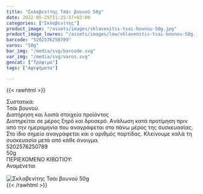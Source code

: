 ```yaml
---
title: "Σκλαβενίτης Τσάι βουνού 50g"
date: 2022-05-25T11:25:57+03:00
categories: ["Σκλαβενίτης"]
product_image: "/assets/images/sklavenitis-tsai-bounou-50g.jpg"
product_image_lowres: "/assets/images/low/sklavenitis-tsai-bounou-50g.jpg"
barcode: "5202576250789"
varos: "50g"
bar_img: "/media/svg/barcode.svg"
var_img: "/media/svg/varos.svg"
gencat: ["Τρόφιμα"]
tags: ["Αφεψήματα"]

---
```

{{< rawhtml >}}

<div class="sload628"><div class="product"><div id="sistatika">Συστατικά:</div><div class="alltext">Τσάι βουνού.</div><div id="loipa">Διατήρηση και λοιπά στοιχεία προϊόντος</div><div class="alltext">Διατηρείται σε μέρος ξηρό και δροσερό. Aνάλωση κατά προτίμηση πριν από την ημερομηνία που αναγράφεται στο πάνω μέρος της συσκευασίας. Στο ίδιο σημείο αναγράφεται και ο αριθμός παρτίδας. Κλείνουμε καλά τη συσκευασία μετά από κάθε άνοιγμα.</div><div id="barcode"><div id="barimage1"></div><span id="bartext">5202576250789</span></div><div id="varos"><div id="varosimage1"></div><span id="varostext">50g</span></div><div id="kivotio">ΠΕΡΙΕΧΟΜΕΝΟ ΚΙΒΩΤΙΟΥ:<br>Αναμένεται</div><br><div class="pimg"><img alt="Σκλαβενίτης Τσάι βουνού 50g" title="Σκλαβενίτης Τσάι βουνού 50g" src="/assets/images/sklavenitis-tsai-bounou-50g.jpg"></div></div></div>
{{< /rawhtml >}}



